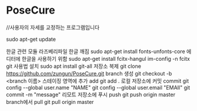 # PoseCure
//사용자의 자세를 교정하는 프로그램입니다

sudo apt-get update

한글 관련 모듈
라즈베리파일 한글 깨짐 sudo apt-get install fonts-unfonts-core
에디터에 한글을 사용하기 위함 sudo apt-get install fcitx-hangul im-config -n fcitx
git 사용법
설치 sudo apt install git-all
저장소 복제 git clone https://github.com/zungun/PoseCure.git
branch 생성 git checkout -b <branch 이름>
스테이징 영역에 추가 add git add .
로컬 저장소에 커밋 commit
git config --global user.name "NAME"
git config --global user.email "EMAIl"
git commit -m "message"
리모트 저장소에 푸시 push git push origin
master branch에서 pull git pull origin master
